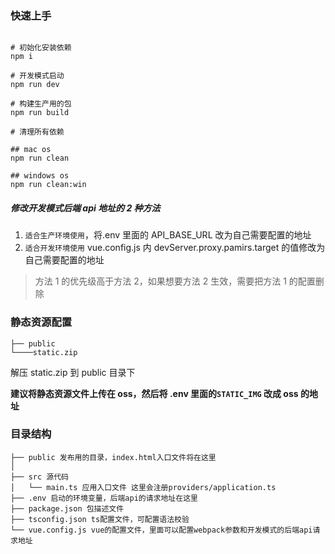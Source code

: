 ### 快速上手

``` shell

# 初始化安装依赖
npm i

# 开发模式启动
npm run dev

# 构建生产用的包
npm run build

# 清理所有依赖

## mac os
npm run clean

## windows os
npm run clean:win

```

##### 修改开发模式后端 api 地址的 2 种方法

1. `适合生产环境使用`，将.env 里面的 API_BASE_URL 改为自己需要配置的地址
2. `适合开发环境使用` vue.config.js 内 devServer.proxy.pamirs.target 的值修改为自己需要配置的地址

> 方法 1 的优先级高于方法 2，如果想要方法 2 生效，需要把方法 1 的配置删除

### 静态资源配置

```
├── public
└────static.zip
```

解压 static.zip 到 public 目录下

**建议将静态资源文件上传在 oss，然后将 .env 里面的`STATIC_IMG` 改成 oss 的地址**

### 目录结构

```
├── public 发布用的目录，index.html入口文件将在这里
│
├── src 源代码
│   └── main.ts 应用入口文件 这里会注册providers/application.ts
├── .env 启动的环境变量，后端api的请求地址在这里
├── package.json 包描述文件
├── tsconfig.json ts配置文件，可配置语法校验
└── vue.config.js vue的配置文件，里面可以配置webpack参数和开发模式的后端api请求地址

```
